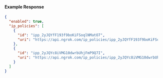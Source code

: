 <!-- Code generated for API Clients. DO NOT EDIT. -->

#### Example Response

```json
{
  "enabled": true,
  "ip_policies": [
    {
      "id": "ipp_2yJQYfF193f9boKiFSoqlNMatO7",
      "uri": "https://api.ngrok.com/ip_policies/ipp_2yJQYfF193f9boKiFSoqlNMatO7"
    },
    {
      "id": "ipp_2yJQYc8iVMG10dwrbUhjFmP9Q7I",
      "uri": "https://api.ngrok.com/ip_policies/ipp_2yJQYc8iVMG10dwrbUhjFmP9Q7I"
    }
  ]
}
```
